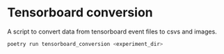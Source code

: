 # Tensorboard conversion

A script to convert data from tensorboard event files to csvs and images.

```bash
poetry run tensorboard_conversion <experiment_dir>
```
